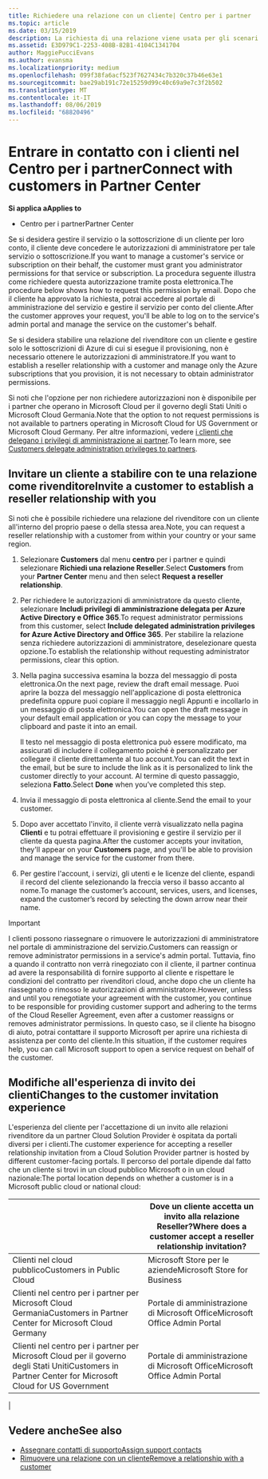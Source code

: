 ```yaml
---
title: Richiedere una relazione con un cliente| Centro per i partner
ms.topic: article
ms.date: 03/15/2019
description: La richiesta di una relazione viene usata per gli scenari multipartner e multicanale. È anche utile se un cliente rimuove i tuoi privilegi di amministratore delegato e devi ripristinarli per effettuare il provisioning o fornire supporto.
ms.assetid: E3D979C1-2253-408B-82B1-4104C1341704
author: MaggiePucciEvans
ms.author: evansma
ms.localizationpriority: medium
ms.openlocfilehash: 099f38fa6acf523f7627434c7b320c37b46e63e1
ms.sourcegitcommit: bae29ab191c72e15259d99c40c69a9e7c3f2b502
ms.translationtype: MT
ms.contentlocale: it-IT
ms.lasthandoff: 08/06/2019
ms.locfileid: "68820496"
---
```

# <a name="connect-with-customers-in-partner-center"></a><span data-ttu-id="76122-104">Entrare in contatto con i clienti nel Centro per i partner</span><span class="sxs-lookup"><span data-stu-id="76122-104">Connect with customers in Partner Center</span></span>

<span data-ttu-id="76122-105">**Si applica a**</span><span class="sxs-lookup"><span data-stu-id="76122-105">**Applies to**</span></span>

-  <span data-ttu-id="76122-106">Centro per i partner</span><span class="sxs-lookup"><span data-stu-id="76122-106">Partner Center</span></span>

<span data-ttu-id="76122-107">Se si desidera gestire il servizio o la sottoscrizione di un cliente per loro conto, il cliente deve concedere le autorizzazioni di amministratore per tale servizio o sottoscrizione.</span><span class="sxs-lookup"><span data-stu-id="76122-107">If you want to manage a customer's service or subscription on their behalf, the customer must grant you administrator permissions for that service or subscription.</span></span> <span data-ttu-id="76122-108">La procedura seguente illustra come richiedere questa autorizzazione tramite posta elettronica.</span><span class="sxs-lookup"><span data-stu-id="76122-108">The procedure below shows how to request this permission by email.</span></span> <span data-ttu-id="76122-109">Dopo che il cliente ha approvato la richiesta, potrai accedere al portale di amministrazione del servizio e gestire il servizio per conto del cliente.</span><span class="sxs-lookup"><span data-stu-id="76122-109">After the customer approves your request, you'll be able to log on to the service's admin portal and manage the service on the customer's behalf.</span></span>

<span data-ttu-id="76122-110">Se si desidera stabilire una relazione del rivenditore con un cliente e gestire solo le sottoscrizioni di Azure di cui si esegue il provisioning, non è necessario ottenere le autorizzazioni di amministratore.</span><span class="sxs-lookup"><span data-stu-id="76122-110">If you want to establish a reseller relationship with a customer and manage only the Azure subscriptions that you provision, it is not necessary to obtain administrator permissions.</span></span>

<span data-ttu-id="76122-111">Si noti che l'opzione per non richiedere autorizzazioni non è disponibile per i partner che operano in Microsoft Cloud per il governo degli Stati Uniti o Microsoft Cloud Germania.</span><span class="sxs-lookup"><span data-stu-id="76122-111">Note that the option to not request permissions is not available to partners operating in Microsoft Cloud for US Government or Microsoft Cloud Germany.</span></span> <span data-ttu-id="76122-112">Per altre informazioni, vedere [i clienti che delegano i privilegi di amministrazione ai partner](https://docs.microsoft.com/partner-center/customers_revoke_admin_privileges).</span><span class="sxs-lookup"><span data-stu-id="76122-112">To learn more, see [Customers delegate administration privileges to partners](https://docs.microsoft.com/partner-center/customers_revoke_admin_privileges).</span></span>


## <a name="invite-a-customer-to-establish-a-reseller-relationship-with-you"></a><span data-ttu-id="76122-113">Invitare un cliente a stabilire con te una relazione come rivenditore</span><span class="sxs-lookup"><span data-stu-id="76122-113">Invite a customer to establish a reseller relationship with you</span></span>

<span data-ttu-id="76122-114">Si noti che è possibile richiedere una relazione del rivenditore con un cliente all'interno del proprio paese o della stessa area.</span><span class="sxs-lookup"><span data-stu-id="76122-114">Note, you can request a reseller relationship with a customer from within your country or your same region.</span></span>

1.  <span data-ttu-id="76122-115">Selezionare **Customers** dal menu **centro** per i partner e quindi selezionare **Richiedi una relazione Reseller**.</span><span class="sxs-lookup"><span data-stu-id="76122-115">Select **Customers** from your **Partner Center** menu and then select **Request a reseller relationship**.</span></span>

2.  <span data-ttu-id="76122-116">Per richiedere le autorizzazioni di amministratore da questo cliente, selezionare **Includi privilegi di amministrazione delegata per Azure Active Directory e Office 365**.</span><span class="sxs-lookup"><span data-stu-id="76122-116">To request administrator permissions from this customer, select **Include delegated administration privileges for Azure Active Directory and Office 365**.</span></span> <span data-ttu-id="76122-117">Per stabilire la relazione senza richiedere autorizzazioni di amministratore, deselezionare questa opzione.</span><span class="sxs-lookup"><span data-stu-id="76122-117">To establish the relationship without requesting administrator permissions, clear this option.</span></span> 

3.  <span data-ttu-id="76122-118">Nella pagina successiva esamina la bozza del messaggio di posta elettronica.</span><span class="sxs-lookup"><span data-stu-id="76122-118">On the next page, review the draft email message.</span></span> <span data-ttu-id="76122-119">Puoi aprire la bozza del messaggio nell'applicazione di posta elettronica predefinita oppure puoi copiare il messaggio negli Appunti e incollarlo in un messaggio di posta elettronica.</span><span class="sxs-lookup"><span data-stu-id="76122-119">You can open the draft message in your default email application or you can copy the message to your clipboard and paste it into an email.</span></span> 

    <span data-ttu-id="76122-120">Il testo nel messaggio di posta elettronica può essere modificato, ma assicurati di includere il collegamento poiché è personalizzato per collegare il cliente direttamente al tuo account.</span><span class="sxs-lookup"><span data-stu-id="76122-120">You can edit the text in the email, but be sure to include the link as it is personalized to link the customer directly to your account.</span></span> <span data-ttu-id="76122-121">Al termine di questo passaggio, seleziona **Fatto**.</span><span class="sxs-lookup"><span data-stu-id="76122-121">Select **Done** when you’ve completed this step.</span></span>

3.  <span data-ttu-id="76122-122">Invia il messaggio di posta elettronica al cliente.</span><span class="sxs-lookup"><span data-stu-id="76122-122">Send the email to your customer.</span></span>

5.  <span data-ttu-id="76122-123">Dopo aver accettato l'invito, il cliente verrà visualizzato nella pagina **Clienti** e tu potrai effettuare il provisioning e gestire il servizio per il cliente da questa pagina.</span><span class="sxs-lookup"><span data-stu-id="76122-123">After the customer accepts your invitation, they'll appear on your **Customers** page, and you'll be able to provision and manage the service for the customer from there.</span></span>

 
6.  <span data-ttu-id="76122-124">Per gestire l'account, i servizi, gli utenti e le licenze del cliente, espandi il record del cliente selezionando la freccia verso il basso accanto al nome.</span><span class="sxs-lookup"><span data-stu-id="76122-124">To manage the customer’s account, services, users, and licenses, expand the customer’s record by selecting the down arrow near their name.</span></span>


> [!IMPORTANT]  
> <span data-ttu-id="76122-125">I clienti possono riassegnare o rimuovere le autorizzazioni di amministratore nel portale di amministrazione del servizio.</span><span class="sxs-lookup"><span data-stu-id="76122-125">Customers can reassign or remove administrator permissions in a service's admin portal.</span></span> <span data-ttu-id="76122-126">Tuttavia, fino a quando il contratto non verrà rinegoziato con il cliente, il partner continua ad avere la responsabilità di fornire supporto al cliente e rispettare le condizioni del contratto per rivenditori cloud, anche dopo che un cliente ha riassegnato o rimosso le autorizzazioni di amministratore.</span><span class="sxs-lookup"><span data-stu-id="76122-126">However, unless and until you renegotiate your agreement with the customer, you continue to be responsible for providing customer support and adhering to the terms of the Cloud Reseller Agreement, even after a customer reassigns or removes administrator permissions.</span></span> <span data-ttu-id="76122-127">In questo caso, se il cliente ha bisogno di aiuto, potrai contattare il supporto Microsoft per aprire una richiesta di assistenza per conto del cliente.</span><span class="sxs-lookup"><span data-stu-id="76122-127">In this situation, if the customer requires help, you can call Microsoft support to open a service request on behalf of the customer.</span></span>

## <a name="changes-to-the-customer-invitation-experience"></a><span data-ttu-id="76122-128">Modifiche all'esperienza di invito dei clienti</span><span class="sxs-lookup"><span data-stu-id="76122-128">Changes to the customer invitation experience</span></span>

<span data-ttu-id="76122-129">L'esperienza del cliente per l'accettazione di un invito alle relazioni rivenditore da un partner Cloud Solution Provider è ospitata da portali diversi per i clienti.</span><span class="sxs-lookup"><span data-stu-id="76122-129">The customer experience for accepting a reseller relationship invitation from a Cloud Solution Provider partner is hosted by different customer-facing portals.</span></span> <span data-ttu-id="76122-130">Il percorso del portale dipende dal fatto che un cliente si trovi in un cloud pubblico Microsoft o in un cloud nazionale:</span><span class="sxs-lookup"><span data-stu-id="76122-130">The portal location depends on whether a customer is in a Microsoft public cloud or national cloud:</span></span> 

|  | <span data-ttu-id="76122-131">Dove un cliente accetta un invito alla relazione Reseller?</span><span class="sxs-lookup"><span data-stu-id="76122-131">Where does a customer accept a reseller relationship invitation?</span></span> |
|---------|---------
| <span data-ttu-id="76122-132">Clienti nel cloud pubblico</span><span class="sxs-lookup"><span data-stu-id="76122-132">Customers in Public Cloud</span></span> | <span data-ttu-id="76122-133">Microsoft Store per le aziende</span><span class="sxs-lookup"><span data-stu-id="76122-133">Microsoft Store for Business</span></span> |
| <span data-ttu-id="76122-134">Clienti nel centro per i partner per Microsoft Cloud Germania</span><span class="sxs-lookup"><span data-stu-id="76122-134">Customers in Partner Center for Microsoft Cloud Germany</span></span> | <span data-ttu-id="76122-135">Portale di amministrazione di Microsoft Office</span><span class="sxs-lookup"><span data-stu-id="76122-135">Microsoft Office Admin Portal</span></span> |
| <span data-ttu-id="76122-136">Clienti nel centro per i partner per Microsoft Cloud per il governo degli Stati Uniti</span><span class="sxs-lookup"><span data-stu-id="76122-136">Customers in Partner Center for Microsoft Cloud for US Government</span></span> | <span data-ttu-id="76122-137">Portale di amministrazione di Microsoft Office</span><span class="sxs-lookup"><span data-stu-id="76122-137">Microsoft Office Admin Portal</span></span> |
|

## <a name="see-also"></a><span data-ttu-id="76122-138">Vedere anche</span><span class="sxs-lookup"><span data-stu-id="76122-138">See also</span></span>

- [<span data-ttu-id="76122-139">Assegnare contatti di supporto</span><span class="sxs-lookup"><span data-stu-id="76122-139">Assign support contacts</span></span>](assign-support-contacts.md)
- [<span data-ttu-id="76122-140">Rimuovere una relazione con un cliente</span><span class="sxs-lookup"><span data-stu-id="76122-140">Remove a relationship with a customer</span></span>](remove-a-relationship.md)
